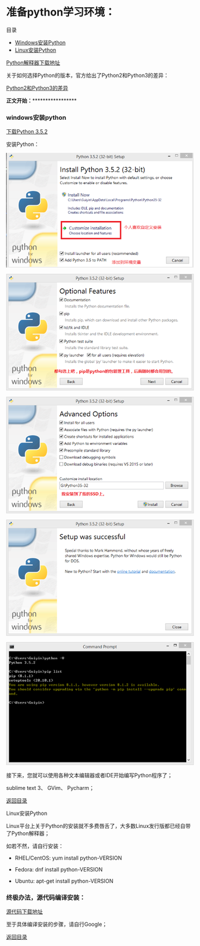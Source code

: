 # 准备python学习环境：

<span id="目录">目录</span>

* [Windows安装Python](#windows安装python)
* [Linux安装Python](#linux安装python)


[Python解释器下载地址](https://www.python.org/downloads/)

关于如何选择Python的版本，官方给出了Python2和Python3的差异：

[Python2和Python3的差异](https://wiki.python.org/moin/Python2orPython3)

**************************正文开始：*******************************************
### <span id="windows安装python">windows安装python</span>
[下载Python 3.5.2](https://www.python.org/ftp/python/3.5.2/python-3.5.2.exe)

安装Python：

![Windows安装Python](images/001windows_install_python.png)

![Windows安装Python](images/002windows_install_python.png)

![Windows安装Python](images/003windows_install_python.png)

![安装成功](images/004windows_install_python_successful.png)

![验证安装](images/005windows_install_python_checkout.png)

接下来，您就可以使用各种文本编辑器或者IDE开始编写Python程序了；

sublime text 3、
GVim、
Pycharm；

[返回目录](#目录)

<span id="linux安装python">Linux安装Python</span>

Linux平台上关于Python的安装就不多费唇舌了，大多数Linux发行版都已经自带了Python解释器；

如若不然，请自行安装：

- RHEL/CentOS:	yum install python-VERSION

- Fedora:			dnf install python-VERSION

- Ubuntu:			apt-get install python-VERSION

### 终极办法，源代码编译安装：

[源代码下载地址](https://www.python.org/ftp/python/3.6.0/Python-3.6.0b1.tar.xz)

至于具体编译安装的步骤，请自行Google；

[返回目录](#目录)

